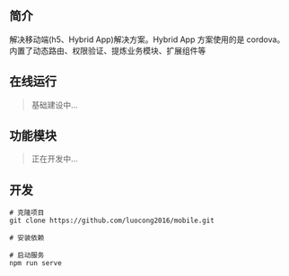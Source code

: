 ## 简介
解决移动端(h5、Hybrid App)解决方案。Hybrid App 方案使用的是 cordova。内置了动态路由、权限验证、提炼业务模块、扩展组件等

## 在线运行

> 基础建设中...

## 功能模块

> 正在开发中...


## 开发
```
# 克隆项目
git clone https://github.com/luocong2016/mobile.git

# 安装依赖

# 启动服务
npm run serve
```